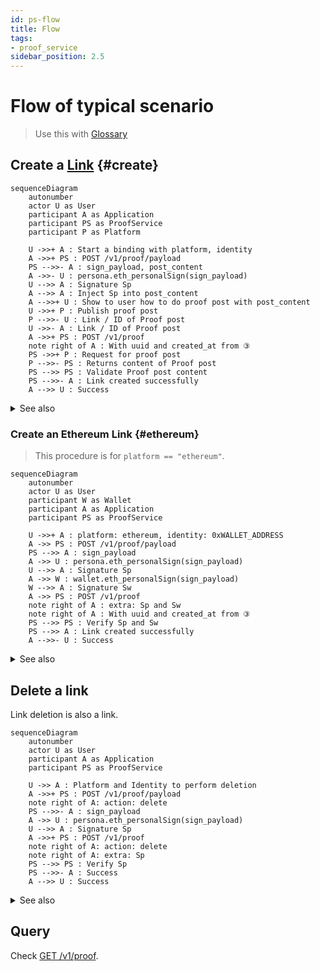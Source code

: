 ```yaml
---
id: ps-flow
title: Flow
tags:
- proof_service
sidebar_position: 2.5
---
```


# Flow of typical scenario

> Use this with [Glossary](ps-glossary)

## Create a [Link](ps-glossary#glossary-link) {#create}

```mermaid
sequenceDiagram
    autonumber
    actor U as User
    participant A as Application
    participant PS as ProofService
    participant P as Platform

    U ->>+ A : Start a binding with platform, identity
    A ->>+ PS : POST /v1/proof/payload
    PS -->>- A : sign_payload, post_content
    A ->>- U : persona.eth_personalSign(sign_payload)
    U -->> A : Signature Sp
    A -->> A : Inject Sp into post_content
    A -->>+ U : Show to user how to do proof post with post_content
    U ->>+ P : Publish proof post
    P -->>- U : Link / ID of Proof post
    U ->>- A : Link / ID of Proof post
    A ->>+ PS : POST /v1/proof
    note right of A : With uuid and created_at from ③
    PS ->>+ P : Request for proof post
    P -->>- PS : Returns content of Proof post
    PS -->> PS : Validate Proof post content
    PS -->>- A : Link created successfully
    A -->> U : Success
```
<details>
<summary>See also</summary>

- [POST /v1/proof/payload](api#proof-payload)
- [POST /v1/proof](api#proof-add)

</details>

### Create an Ethereum Link {#ethereum}

> This procedure is for `platform == "ethereum"`.

```mermaid
sequenceDiagram
    autonumber
    actor U as User
    participant W as Wallet
    participant A as Application
    participant PS as ProofService

    U ->>+ A : platform: ethereum, identity: 0xWALLET_ADDRESS
    A ->> PS : POST /v1/proof/payload
    PS -->> A : sign_payload
    A ->> U : persona.eth_personalSign(sign_payload)
    U -->> A : Signature Sp
    A ->> W : wallet.eth_personalSign(sign_payload)
    W -->> A : Signature Sw
    A ->> PS : POST /v1/proof
    note right of A : extra: Sp and Sw
    note right of A : With uuid and created_at from ③
    PS -->> PS : Verify Sp and Sw
    PS -->> A : Link created successfully
    A -->>- U : Success
```

<details><summary>See also</summary>

- [POST /v1/proof/payload](api#proof-payload)
- [POST /v1/proof](api#proof-add)
- `identity` wallet address matches `0x[0-9a-f]{40}`。
- No need to publish this sigature somewhere, because:
  - The ability of generating this sig is equals to the ownership of secret key.
  - No one can falsify it, except the secret key owner.

</details>

## Delete a link

Link deletion is also a link.

```mermaid
sequenceDiagram
    autonumber
    actor U as User
    participant A as Application
    participant PS as ProofService

    U ->> A : Platform and Identity to perform deletion
    A ->>+ PS : POST /v1/proof/payload
    note right of A: action: delete
    PS -->>- A : sign_payload
    A ->> U : persona.eth_personalSign(sign_payload)
    U -->> A : Signature Sp
    A ->>+ PS : POST /v1/proof
    note right of A: action: delete
    note right of A: extra: Sp
    PS -->> PS : Verify Sp
    PS -->>- A : Success
    A -->> U : Success

```

<details><summary>See also</summary>

- Application can guide user to delete [Proof post](ps-glossary#glossary-proof-post) on specific platform (if any) later.

</details>

## Query

Check [GET /v1/proof](api#proof-query).
